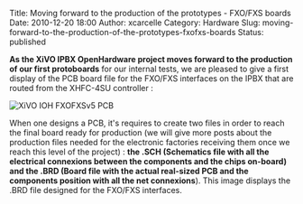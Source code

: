 Title: Moving forward to the production of the prototypes - FXO/FXS boards
Date: 2010-12-20 18:00
Author: xcarcelle
Category: Hardware
Slug: moving-forward-to-the-production-of-the-prototypes-fxofxs-boards
Status: published

**As the XiVO IPBX OpenHardware project moves forward to the production
of our first protoboards** for our internal tests, we are pleased to
give a first display of the PCB board file for the FXO/FXS interfaces on
the IPBX that are routed from the XHFC-4SU controller :  
  

![XiVO IOH FXOFXSv5
PCB](/images/blog/.XiVO_IOH_PCB_FXOFXSv5_Interfaces_m.jpg "XiVO IOH FXOFXSv5 PCB, déc. 2010")  
  

When one designs a PCB, it's requires to create two files in order to
reach the final board ready for production (we will give more posts
about the production files needed for the electronic factories receiving
them once we reach this level of the project) : **the .SCH (Schematics
file with all the electrical connexions between the components and the
chips on-board) and the .BRD (Board file with the actual real-sized PCB
and the components position with all the net connexions**). This image
displays the .BRD file designed for the FXO/FXS interfaces.

</p>

